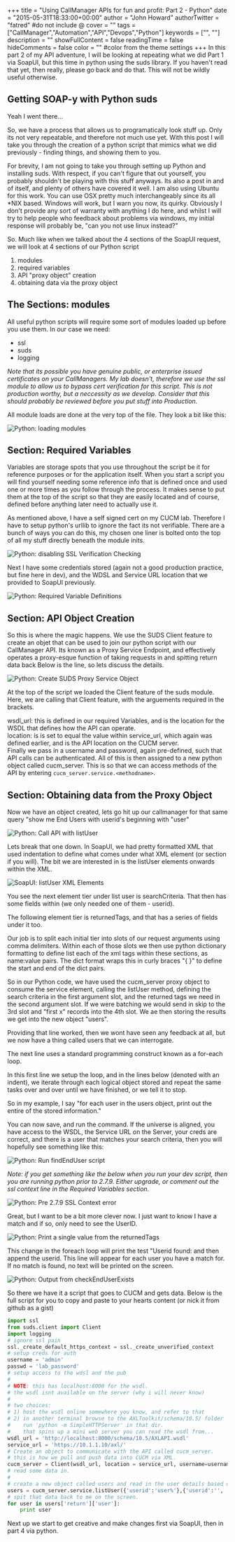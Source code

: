 +++
title = "Using CallManager APIs for fun and profit: Part 2 - Python"
date = "2015-05-31T18:33:00+00:00"
author = "John Howard"
authorTwitter = "fatred" #do not include @
cover = ""
tags = ["CallManager","Automation","API","Devops","Python"]
keywords = ["", ""]
description = ""
showFullContent = false
readingTime = false
hideComments = false
color = "" #color from the theme settings
+++
In this part 2 of my API adventure, I will be looking at repeating what we did Part 1 via SoapUI, but this time in python using the suds library.  If you haven't read that yet, then really, please go back and do that. This will not be wildly useful otherwise.

## Getting SOAP-y with Python suds

Yeah I went there...

So, we have a process that allows us to programatically look stuff up. Only its not very repeatable, and therefore not much use yet.  With this post I will take you through the creation of a python script that mimics what we did previously - finding things, and showing them to you.

For brevity, I am not going to take you through setting up Python and installing suds.  With respect, if you can't figure that out yourself, you probably shouldn't be playing with this stuff anyways.  Its also a post in and of itself, and plenty of others have covered it well.  I am also using Ubuntu for this work.  You can use OSX pretty much interchangeably since its all *NIX based.  Windows will work, but I warn you now, its quirky.  Obviously I don't provide any sort of warranty with anything I do here, and whilst I will try to help people who feedback about problems via windows, my initial response will probably be, "can you not use linux instead?"

So. Much like when we talked about the 4 sections of the SoapUI request, we will look at 4 sections of our Python script

1. modules
2. required variables
3. API "proxy object" creation
4. obtaining data via the proxy object

## The Sections: modules

All useful python scripts will require some sort of modules loaded up before you use them. In our case we need:

* ssl
* suds
* logging

_Note that its possible you have genuine public, or enterprise issued certificates on your CallManagers.  My lab doesn't, therefore we use the ssl module to allow us to bypass cert verification for this script.  This is not production worthy, but a neccessity as we develop. Consider that this should probably be reviewed before you put stuff into Production._

All module loads are done at the very top of the file.  They look a bit like this:

![Python: loading modules](/img/call-manager-api-part2/pythonModuleLoads.PNG)

## Section: Required Variables

Variables are storage spots that you use throughout the script be it for reference purposes or for the application itself.  When you start a script you will find yourself needing some reference info that is defined once and used one or more times as you follow through the process.  It makes sense to put them at the top of the script so that they are easily located and of course, defined before anything later need to actually use it.

As mentioned above, I have a self signed cert on my CUCM lab.  Therefore I have to setup python's urllib to ignore the fact its not verifiable.  There are a bunch of ways you can do this, my chosen one liner is bolted onto the top of all my stuff directly beneath the module inits.

![Python: disabling SSL Verification Checking ](/img/call-manager-api-part2/pythonSSLVerificationIgnorance.PNG)

Next I have some credentials stored (again not a good production practice, but fine here in dev), and the WDSL and Service URL location that we provided to SoapUI previously.

![Python: Required Variable Definitions](/img/call-manager-api-part2/pythonRequiredVariables.PNG)

## Section: API Object Creation

So this is where the magic happens.  We use the SUDS Client feature to create an objet that can be used to join our python script with our CallManager API.  Its known as a Proxy Service Endpoint, and effectively operates a proxy-esque function of taking requests in and spitting return data back  Below is the line, so lets discuss the details.

![Python: Create SUDS Proxy Service Object](/img/call-manager-api-part2/pythonAPIObjectCreation.PNG)

At the top of the script we loaded the Client feature of the suds module.  Here, we are calling that Client feature, with the arguements required in the brackets.  

wsdl_url: this is defined in our required Variables, and is the location for the WSDL that defines how the API can operate.  
location: is is set to equal the value within service_url, which again was defined earlier, and is the API location on the CUCM server.  
Finally we pass in a username and password, again pre-defined, such that API calls can be authenticated.  All of this is then assigned to a new python object called cucm_server.  This is so that we can access methods of the API by entering `cucm_server.service.<methodname>`.

## Section: Obtaining data from the Proxy Object

Now we have an object created, lets go hit up our callmanager for that same query "show me End Users with userid's beginning with "user"

![Python: Call API with listUser](/img/call-manager-api-part2/pythonCallApiListEndUser.PNG)

Lets break that one down.  In SoapUI, we had pretty formatted XML that used indentation to define what comes under what XML element (or section if you will).  The bit we are interested in is the listUser elements onwards within the XML.

![SoapUI: listUser XML Elements](/img/call-manager-api-part2/SoapUIListEndUser-ElementHighlight.PNG)

You see the next element tier under list user is searchCriteria.  That then has some fields within (we only needed one of them - userid).

The following element tier is returnedTags, and that has a series of fields under it too.

Our job is to split each initial tier into slots of our request arguments using comma delimiters.  Within each of those slots we then use python dictionary formatting to define list each of the xml tags within these sections, as name:value pairs.  The dict format wraps this in curly braces "{ }" to define the start and end of the dict pairs.

So in our Python code, we have used the cucm_server proxy object to consume the service element, calling the listUser method, defining the search criteria in the first argument slot, and the returned tags we need in the second argument slot.  If we were batching we would send in skip to the 3rd slot and "first x" records into the 4th slot.  We ae then storing the results we get into the new object "users".

Providing that line worked, then we wont have seen any feedback at all, but we now have a thing called users that we can interrogate.  

The next line uses a standard programming construct known as a for-each loop.

In this first line we setup the loop, and in the lines below (denoted with an indent), we iterate through each logical object stored and repeat the same tasks over and over until we have finished, or we tell it to stop.

So in my example, I say "for each user in the users object, print out the entire of the stored information."

You can now save, and run the command.  If the universe is aligned, you have access to the WSDL, the Service URL on the Server, your creds are correct, and there is a user that matches your search criteria, then you will hopefully see something like this:

![Python: Run findEndUser script](/img/call-manager-api-part2/pythonRunListEndUser.PNG)

_Note: if you get something like the below when you run your dev script, then you are running python prior to 2.7.9.  Either upgrade, or comment out the ssl context line in the Required Variables section._

![Python: Pre 2.7.9 SSL Context error](/img/call-manager-api-part2/pythonSSLVerificationError.PNG)

Great, but I want to be a bit more clever now.  I just want to know I have a match and if so, only need to see the UserID.

![Python: Print a single value from the returnedTags](/img/call-manager-api-part2/pythonlistMatchingUsers.PNG)

This change in the foreach loop will print the test "Userid found: and then append the userid.  This line will appear for each user you have a match for.  If no match is found, no text will be printed on the screen.

![Python: Output from checkEndUserExists](/img/call-manager-api-part2/pythonlistMatchingUsers.PNG)

So there we have it a script that goes to CUCM and gets data.  Below is the full script for you to copy and paste to your hearts content (or nick it from github as a gist)

```python
import ssl
from suds.client import Client
import logging
# ignore ssl pain
ssl._create_default_https_context = ssl._create_unverified_context
# setup creds for auth
username = 'admin'
passwd = 'lab_password'
# setup access to the wdsl and the pub
#
# NOTE: this has localhost:8000 for the wsdl.
# the wsdl isnt available on the server (why i will never know)
#
# two choices:
# 1) host the wsdl online somewhere you know, and refer to that
# 2) in another terminal browse to the AXLToolkit/schema/10.5/ folder
#    run 'python -m SimpleHTTPServer' in that dir.
#    that spins up a mini web server you can read the wsdl from...
wsdl_url = 'http://localhost:8000/schema/10.5/AXLAPI.wsdl'
service_url = 'https://10.1.1.10/axl/'
# Create an object to communicate with the API called cucm_server.
# this is how we pull and push data into CUCM via XML.
cucm_server = Client(wsdl_url, location = service_url, username=username, password=passwd)
# read some data in.
#
# create a new object called users and read in the user details based on our query to SoapUI
users = cucm_server.service.listUser({'userid':'user%'},{'userid':'', 'firstName':'', 'lastName':'', 'department':'','directoryUri':'', 'status':''})
# spit that data back to me on the screen.
for user in users['return']['user']:
    print user
```

Next up we start to get creative and make changes first via SoapUI, then in part 4 via python.
